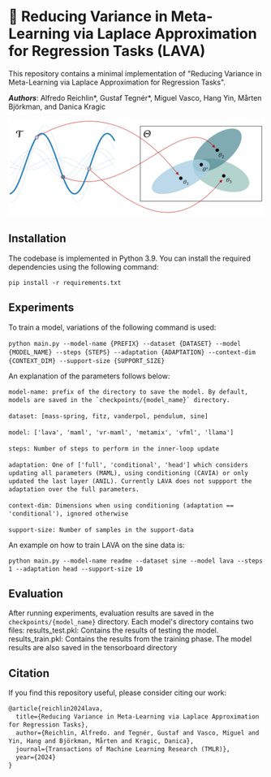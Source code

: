 
# 🌋 Reducing Variance in Meta-Learning via Laplace Approximation for Regression Tasks (LAVA)
This repository contains a minimal implementation of "Reducing Variance in Meta-Learning via Laplace Approximation for Regression Tasks". 

***Authors***: Alfredo Reichlin*, Gustaf Tegnér*, Miguel Vasco, Hang Yin, Mårten Björkman, and Danica Kragic

<center>
<img src="lava.png" alt="Description of image" width="600" height="auto"/>
</center>


## Installation

The codebase is implemented in Python 3.9. You can install the required dependencies using the following command:

```
pip install -r requirements.txt
```

## Experiments
To train a model, variations of the following command is used:

```python main.py --model-name {PREFIX} --dataset {DATASET} --model {MODEL_NAME} --steps {STEPS} --adaptation {ADAPTATION} --context-dim {CONTEXT_DIM} --support-size {SUPPORT_SIZE}```

An explanation of the parameters follows below:
```
model-name: prefix of the directory to save the model. By default, models are saved in the `checkpoints/{model_name}` directory.

dataset: [mass-spring, fitz, vanderpol, pendulum, sine]

model: ['lava', 'maml', 'vr-maml', 'metamix', 'vfml', 'llama']

steps: Number of steps to perform in the inner-loop update

adaptation: One of ['full', 'conditional', 'head'] which considers updating all parameters (MAML), using conditioning (CAVIA) or only updated the last layer (ANIL). Currently LAVA does not suppport the adaptation over the full parameters.

context-dim: Dimensions when using conditioning (adaptation == 'conditional'), ignored otherwise

support-size: Number of samples in the support-data
```

An example on how to train LAVA on the sine data is:

```
python main.py --model-name readme --dataset sine --model lava --steps 1 --adaptation head --support-size 10
```

## Evaluation
After running experiments, evaluation results are saved in the `checkpoints/{model_name}` directory. Each model's directory contains two files:
results_test.pkl: Contains the results of testing the model.
results_train.pkl: Contains the results from the training phase.
The model results are also saved in the tensorboard directory


## Citation
If you find this repository useful, please consider citing our work:
```
@article{reichlin2024lava,
  title={Reducing Variance in Meta-Learning via Laplace Approximation for Regression Tasks},
  author={Reichlin, Alfredo. and Tegnér, Gustaf and Vasco, Miguel and Yin, Hang and Björkman, Mårten and Kragic, Danica},
  journal={Transactions of Machine Learning Research (TMLR)},
  year={2024}
}
```